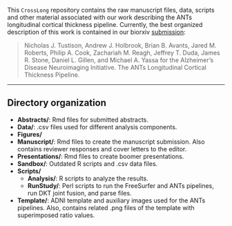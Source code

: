 <!--
# CrossLong

## Notes on compilation:

1.  Make sure you have the ``rmarkdown`` package.

2. After cloning the repo., navigate to the Manuscript subdirectory.

2.  Compile the source .Rmd files by typing ``Rscript stitchManuscript.R``.

3.  html, .docx, .tex, and .pdf files will be produced (e.g., ``stitched.pdf``).
-->

This ``CrossLong`` repository contains the raw manuscript files, data, scripts
and other material associated with our work describing the ANTs longitudinal 
cortical thickness pipeline.  Currently, the best organized description of this
work is contained in our biorxiv [submission](https://www.biorxiv.org/content/early/2017/07/30/170209):

> Nicholas J. Tustison, Andrew J. Holbrook, Brian B. Avants, Jared M. Roberts, 
> Philip A. Cook, Zachariah M. Reagh, Jeffrey T. Duda, James R. Stone, 
> Daniel L. Gillen, and Michael A. Yassa for the Alzheimer’s Disease Neuroimaging 
> Initiative. The ANTs Longitudinal Cortical Thickness Pipeline.

________________________________

## Directory organization

* __Abstracts/__:  Rmd files for submitted abstracts.
* __Data/__: .csv files used for different analysis components.  
* __Figures/__
* __Manuscript/__:  Rmd files to create the manuscript submission.  Also contains reviewer responses and cover letters to the editor.
* __Presentations/__:  Rmd files to create boomer presentations.
* __Sandbox/__:  Outdated R scripts and .csv data files.
* __Scripts/__
    * __Analysis/__:  R scripts to analyze the results.
    * __RunStudy/__:  Perl scripts to run the FreeSurfer and ANTs pipelines, run DKT joint fusion, and parse files.
* __Template/__:  ADNI template and auxiliary images used for the ANTs pipelines.  Also, contains related .png files of the template with superimposed ratio values.


